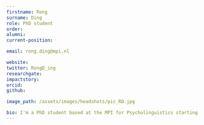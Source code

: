 ```yaml
---
firstname: Rong
surname: Ding
role: PhD student
order:
alumni:
current-position:

email: rong.ding@mpi.nl

website:
twitter: RongD_ing
researchgate:
impactstory:
orcid:
github:

image_path: /assets/images/headshots/pic_RD.jpg

bio: I'm a PhD student based at the MPI for Psycholinguistics starting from October, 2020. My goal of research is to dissect the way(s) neuronal populations communicate and coordinate in time as well as how our marvellous capacity of language is achieved by such neuronal interactions. Profoundly inspired by György Buzsáki's Rhythms of the Brain (2005), I'm keen to probe into the neuronal dynamics of language function from the perspectives of oscillation and the complex systems theory. My fascination in brain and language started with the cross-disciplinary undergraduate training I received in the B.S. Psychology and B.A. Indonesian Language and Culture programs at Peking University. To pursue such passion even further, I completed a M.Sc. in Language Sciences at University College London, wherein I learned to conduct research by incorporating methods from various subjects—that is, computational modelling, EEG, and the naturalistic experimental paradigm—and examined the neurophysiological correlates of predictive coding (word surprisal) in audiovisual speech comprehension.
---
```

